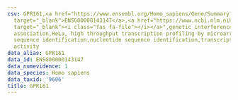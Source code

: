 ```yaml
---
csv: GPR161,<a href="https://www.ensembl.org/Homo_sapiens/Gene/Summary?db=core;g=ENSG00000143147"
  target="_blank">ENSG00000143147</a>,<a href="https://www.ncbi.nlm.nih.gov/pubmed/17216044"
  target="_blank"><i class="fas fa-file"></i></a>",genetic interference,functional
  association,HeLa, high throughput transcription profiling by microarray,nucleotide
  sequence identification,nucleotide sequence identification,transcriptional regulation,down-regulates
  activity
data_alias: GPR161
data_id: ENSG00000143147
data_numevidence: 1
data_species: Homo sapiens
data_taxid: '9606'
title: GPR161
---
```

